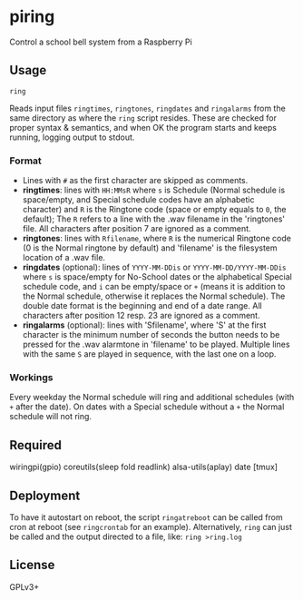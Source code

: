 # piring
Control a school bell system from a Raspberry Pi

## Usage
`ring`

Reads input files `ringtimes`, `ringtones`, `ringdates` and `ringalarms` from
the same directory as where the `ring` script resides. These are checked for
proper syntax & semantics, and when OK the program starts and keeps running,
logging output to stdout.

### Format
- Lines with `#` as the first character are skipped as comments.
- **ringtimes**: lines with `HH:MMsR` where `s` is Schedule (Normal schedule is
space/empty, and Special schedule codes have an alphabetic character) and
`R` is the Ringtone code (space or empty equals to `0`, the default);
The `R` refers to a line with the .wav filename in the 'ringtones' file.
All characters after position 7 are ignored as a comment.
- **ringtones**: lines with `Rfilename`, where `R` is the numerical Ringtone
code (0 is the Normal ringtone by default) and 'filename' is the filesystem
location of a .wav file.
- **ringdates** (optional): lines of `YYYY-MM-DDis` or
`YYYY-MM-DD/YYYY-MM-DDis` where `s` is space/empty for No-School dates or the
alphabetical Special schedule code, and `i` can be empty/space or `+` (means it is addition to the Normal schedule, otherwise it replaces the Normal schedule).
The double date format is the beginning and end of a date range.
All characters after position 12 resp. 23 are ignored as a comment.
- **ringalarms** (optional): lines with 'Sfilename', where 'S' at the first
character is the minimum number of seconds the button needs to be
pressed for the .wav alarmtone in 'filename' to be played. Multiple lines
with the same `S` are played in sequence, with the last one on a loop.

### Workings
Every weekday the Normal schedule will ring and additional
schedules (with `+` after the date). On dates with a Special schedule
without a `+` the Normal schedule will not ring.

## Required
wiringpi(gpio) coreutils(sleep fold readlink) alsa-utils(aplay) date [tmux]

## Deployment
To have it autostart on reboot, the script `ringatreboot` can be called from
cron at reboot (see `ringcrontab` for an example). Alternatively, `ring` can
just be called and the output directed to a file, like: `ring >ring.log`

## License
GPLv3+
